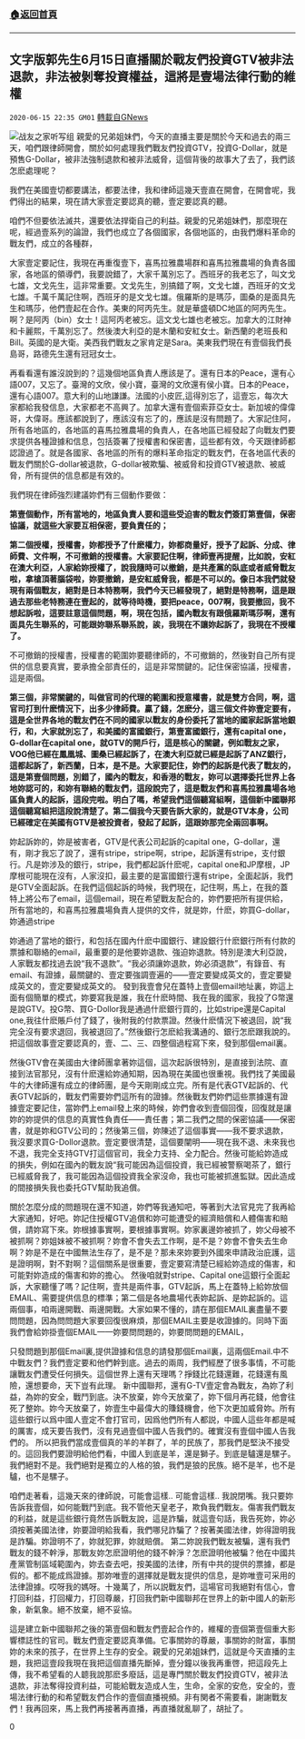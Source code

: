 ###  [:house:返回首頁](https://github.com/ourhimalayas/txt)
---

## 文字版郭先生6月15日直播關於戰友們投資GTV被非法退款，非法被剝奪投資權益，這將是壹場法律行動的維權
`2020-06-15 22:35 GM01` [轉載自GNews](https://gnews.org/zh-hant/235227/)

![](https://gnews.org/wp-content/uploads/2020/06/截屏2020-06-16-上午1.54.05.png)战友之家听写组
親愛的兄弟姐妹們，今天的直播主要是關於今天和過去的兩三天，咱們跟律師開會，關於如何處理我們戰友們投資GTV，投資G-Dollar，就是預售G-Dollar，被非法強制退款和被非法威脅，這個背後的故事大了去了，我們該怎麽處理呢？

我們在美國壹切都要講法，都要法律，我和律師這幾天壹直在開會，在開會呢，我們得出的結果，現在請大家壹定要認真的聽，壹定要認真的聽。

咱們不但要依法滅共，還要依法捍衛自己的利益。親愛的兄弟姐妹們，那麼現在呢，經過壹系列的論證，我們也成立了各個國家，各個地區的，由我們爆料革命的戰友們，成立的各種群，

大家壹定要記住，我現在再重復壹下，喜馬拉雅農場群和喜馬拉雅農場的負責各國家，各地區的領導們，我要說錯了，大家千萬別忘了。西班牙的我老忘了，叫文戈七雄，文戈先生，這非常重要。文戈先生，別搞錯了啊，文戈七雄，西班牙的文戈七雄。千萬千萬記住啊，西班牙的是文戈七雄。俄羅斯的是瑪莎，圖桑的是面具先生和瑪莎，他們壹起在合作。美東的阿丙先生。就是華盛頓DC地區的阿丙先生。啊？是阿丙（bin）女士！這阿丙老被忘。這文戈七雄也老被忘。加拿大的江財神和卡麗熙，千萬別忘了。然後澳大利亞的是木蘭和安紅女士。新西蘭的老班長和Bill。英國的是大衛。美西我們戰友之家肯定是Sara。美東我們現在有壹個我們長島哥，路德先生還有冠冠女士。

再看看還有誰沒說到的？這幾個地區負責人應該是了。還有日本的Peace，還有心語007，又忘了。臺灣的文欣，侯小寶，臺灣的文欣還有侯小寶。日本的Peace，還有心語007。意大利的山地謙謙。法國的小皮匠,這得別忘了，這壹忘，每次大家都給我發信息，大家都老不高興了。加拿大還有壹個索菲亞女士。新加坡的偉偉哥，大偉哥。應該都說到了，應該沒有忘了的，應該是沒有問題了。大家記住阿，所有各地區的，各地區的喜馬拉雅農場的負責人，在各地區已經發起了向戰友們要求提供各種證據和信息，包括簽署了授權書和保密書，這些都有效，今天跟律師都認證過了。就是各國家、各地區的所有的爆料革命指定的戰友們，在各地區代表的戰友們關於G-dollar被退款，G-dollar被欺騙、被威脅和投資GTV被退款、被威脅，所有提供的信息都是有效的。

我們現在律師強烈建議妳們有三個動作要做：

**第壹個動作，所有當地的，地區負責人要和這些受迫害的戰友們簽訂第壹個，保密協議，就這些大家要互相保密，要負責任的；**

**第二個授權，授權書，妳都授予了什麽權力，妳都商量好，授予了起訴、分成、律師費、文件啊，不可撤銷的授權書。大家要記住啊，律師壹再提醒，比如說，安紅在澳大利亞，人家給妳授權了，說我隨時可以撤銷，是共產黨的臥底或者威脅戰友啦，拿槍頂著腦袋啦，妳要撤銷，是安紅威脅我，都是不可以的。像日本我們就發現有兩個戰友，絕對是日本特務啊，我們今天已經發現了，絕對是特務啊，這是跟過去那些老特務連在壹起的，就等待時機，要把peace，007啊，我要撤回，我不想起訴啦，這要註意這個問題，啊，現在包括，國內戰友有跟俄羅斯瑪莎啊，還有面具先生聯系的，可能跟妳聯系聯系說，誒，我現在不讓妳起訴了，我現在不授權了。**

不可撤銷的授權書，授權書的範圍妳要聽律師的，不可撤銷的，然後對自己所有提供的信息要真實，要承擔全部責任的，這是非常關鍵的。記住保密協議，授權書，這是兩個。

**第三個，非常關鍵的，叫做官司的代理的範圍和授意權書，就是雙方合同，啊，這官司打到什麽情況下，出多少律師費。贏了錢，怎麽分，這三個文件妳壹定要有，這是全世界各地的戰友們在不同的國家以戰友的身份委托了當地的國家起訴當地銀行，和，大家就別忘了，和美國的富國銀行，第壹富國銀行，還有capital one，G-dollar在capital one，就GTV的開戶行，這是核心的關鍵，例如戰友之家，VOG他已經在鳳凰城、圖桑已經起訴了，在澳大利亞就已經是起訴了ANZ銀行，這都起訴了，新西蘭，日本，是不是。大家要記住，妳們的起訴是代表了戰友的，這是第壹個問題，別錯了，國內的戰友，和香港的戰友，妳可以選擇委托世界上各地妳認可的，和妳有聯絡的戰友們，這段說完了，這是戰友們和喜馬拉雅農場各地區負責人的起訴，這段完啦。明白了嗎，希望我們這個聽寫組啊，這個新中國聯邦這個聽寫組把這段說清楚了。第二個我今天要告訴大家的，就是GTV本身，公司已經確定在美國有GTV是被投資者，發起了起訴，這跟妳那完全兩回事啊。**

妳起訴妳的，妳是被害者，GTV是代表公司起訴的capital one，G-dollar，還有，剛才我忘了說了，還有stripe，stripe啊，stripe，起訴還有stripe，支付銀行。凡是妳涉及的銀行，stripe，我們都起訴什麽呢，capital one和JP摩根，JP摩根可能現在沒有，人家沒扣，最主要的是富國銀行還有stripe，全面起訴，我們是GTV全面起訴。在我們這個起訴的時候，我們現在，記住啊，馬上，在我的蓋特上將公布了email，這個email，現在希望戰友配合的，妳們要把所有提供給，所有當地的，和喜馬拉雅農場負責人提供的文件，就是妳，什麽，妳買G-dollar，妳通過stripe

妳通過了當地的銀行，和包括在國內什麽中國銀行、建設銀行什麽銀行所有付款的票據和聯絡的email，最重要的是他要妳退款、強迫妳退款。特別是澳大利亞說，人家戰友都找過去說“我不退款”。“我必須讓妳退款，妳必須退款”，有錄音、有email、有證據，最關鍵的、壹定要強調壹遍的——壹定要變成英文的，壹定要變成英文的，壹定要變成英文的。 發到我壹會兒在蓋特上壹個email地址裏，妳這上面有個簡單的模式，妳要寫我是誰，我在什麽時間、我在我的國家，我投了G幣還是說GTV。投G幣、買G-Dollor我是通過什麽銀行買的，比如stripe還是Capital one,我往什麽賬戶付了錢了，後附我的付款票證。然後什麽情況下被退回，說“我完全沒有要求退回，我被退回了。”然後銀行怎麽給我溝通的、銀行怎麽跟我說的。把這個故事壹定要認真的，壹、二、三、四整個過程寫下來，發到那個email裏。

然後GTV會在美國由大律師團拿著妳這個，這次起訴很特別，是直接到法院、直接到法官那兒，沒有什麽還給妳通知期，因為現在美國也很重視。我們找了美國最牛的大律師還有成立的律師團，是今天剛剛成立完。所有是代表GTV起訴的、代表GTV起訴的，戰友們需要妳們這所有的證據。然後戰友們妳們這些票據還有證據壹定要記住，當妳們上email發上來的時候，妳們會收到壹個回復，回復就是讓妳的妳提供的信息的真實性負責任——責任書；第二我們之間的保密協議——保密書，就是妳和GTV公司的；然後第三個，妳陳述了這個事實——我不要求退款，我沒要求買G-Dollor退款。壹定要很清楚，這個要闡明——現在我不退、未來我也不退，我完全支持GTV打這個官司，我全力支持、全力配合。然後可能給妳造成的損失，例如在國內的戰友說“我可能因為這個投資，我已經被警察喝茶了，銀行已經威脅我了，我可能因為這個投資我全家沒命，我也可能被抓進監獄。因此造成的間接損失我也委托GTV幫助我追償。

關於怎麼分成的問題現在還不知道，妳們等我通知吧，等著到大法官見完了我再給大家通知，好吧。妳記住授權GTV追償和妳可能遭受的經濟賠償和人體傷害和賠償，請妳寫下來。妳根據事實啊，要根據事實啊。妳家裏邊妳被抓了，妳父母被不被抓啊？妳姐妹被不被抓啊？妳會不會失去工作啊，是不是？妳會不會失去生命啊？妳是不是在中國無法生存了，是不是？那未來妳要到外國來申請政治庇護，這是證明啊，對不對啊？這個關系是很重要，壹定要寫清楚已經給妳造成的傷害，和可能對妳造成的傷害和妳的擔心。 然後咱就對stripe、Capital one這銀行全面起訴，大家聽懂了嗎？記住啊，壹共是兩件事，GTV起訴，馬上在蓋特上給妳放個EMAIL、需要提供信息的標準；第二個是各地農場代表妳起訴、是妳起訴的。這兩個事，咱兩邊開戰、兩邊開戰。大家如果不懂的，請在那個EMAIL裏盡量不要問問題，因為問問題大家要回復很麻煩，那個EMAIL主要是收證據的。同時下面我們會給妳掛壹個EMAIL——妳要問問題的，妳要問問題的EMAIL，

只發問題到那個Email裏,提供證據和信息的請發那個Email裏，這兩個Email.中不中戰友們？我們壹定要和他們幹到底。過去的兩周，我們經歷了很多事情，不可能讓戰友們遭受任何損失。這個世界上還有天理嗎？掙錢比花錢還難，花錢還有風險，還想要命，天下豈有此理。 新中國聯邦，還有G-TV壹定會為戰友，為妳了利益，為妳的安全，戰鬥到底。決不放棄，妳今天放棄了，妳下個月再花錢，他會往死了整妳。妳今天放棄了，妳壹生中最偉大的賺錢機會，他下次更加威脅妳。所有這些銀行以爲中國人壹定不會打官司，因爲他們所有人都説，中國人這些年都是喊的厲害，成天要告我們，沒有見過壹個中國人告我們的。確實沒有壹個中國人告我們的。 所以把我們當成壹個真的羊的羊群了，羊的民族了，那我們是堅決不接受的。這回我們要證明給他們看，中國人到底是羊，還是獅子。到底是驢還是騾子。我們絕對不是。我們絕對是獨立的人格的狼，我們是狼的民族。絕不是羊，也不是驢，也不是騾子。

咱們走著看，這幾天來的律師說，可能會這樣.. 可能會這樣.. 我說閉嘴。我只要妳告訴我壹個，如何能戰鬥到底。我不管他天皇老子，欺負我們戰友。傷害我們戰友的利益，就是這些銀行竟然告訴戰友說，這是詐騙，就這壹句話，我告死妳，妳必須按著美國法律，妳要證明給我看，我們哪兒詐騙了？按著美國法律，妳得證明我是詐騙。妳證明不了，妳就犯罪，妳就賠償。 第二妳說我們戰友被騙，還有我們戰友的錢不幹淨，那戰友妳怎麽證明他的錢不幹淨？怎麽證明他被騙？他在中國共產黨管制區域範圍內，妳去查去吧，按美國的法律，所有中共的提供的票據，都是假的。都不能成爲證據。那妳唯壹的選擇就是戰友提供的信息，是妳唯壹可采用的法律證據。哎呀我的媽呀。十幾萬了，所以説戰友們，這場官司我絕對有信心，會打回利益，打回權力，打回尊嚴，打回我們新中國聯邦在世界上的新中國人的新形象，新氣象。絕不放棄，絕不妥協。

這是建立新中國聯邦之後的第壹個和戰友們壹起合作的，維權的壹個第壹個重大影響標誌性的官司。戰友們壹定要認真準備。它事關妳的尊嚴，事關妳的財富，事關妳的未來的孩子，在世界上生存的安全。親愛的兄弟姐妹們，這就是今天直播的主題，我把這壹段我現在我把這個直播先斷掉，壹分鐘以後我再重啓，把這段先上傳，我不希望看的人聼我說那麽多廢話，這是專門關於戰友們投資GTV，被非法退款，非法奪得投資利益，可能給戰友造成人生，生命，全家的安危，安全的，壹場法律行動的和希望戰友們合作的壹個直播視頻。非有関者不需要看，謝謝戰友們！我再回來，馬上我們再接著再直播，再直播就亂聊了，胡扯了。

0
